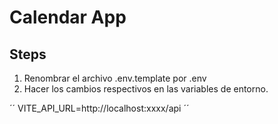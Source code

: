 # Calendar App

## Steps

1. Renombrar el archivo .env.template por .env
2. Hacer los cambios respectivos en las variables de entorno.

´´
VITE_API_URL=http://localhost:xxxx/api
´´